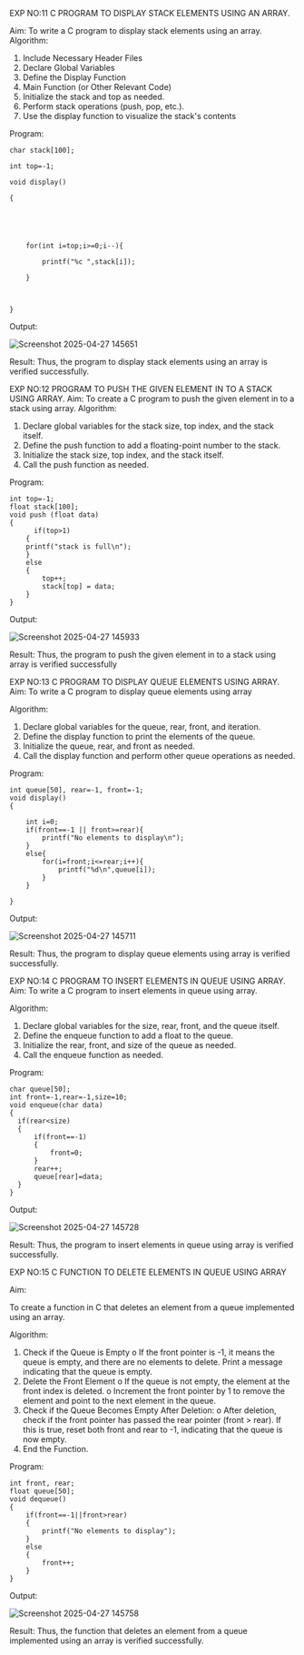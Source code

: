 EXP NO:11 C PROGRAM TO DISPLAY STACK ELEMENTS USING AN ARRAY.

Aim:
To write a C program to display stack elements using an array.
Algorithm:
1.	Include Necessary Header Files
2.	Declare Global Variables
3.	Define the Display Function
4.	Main Function (or Other Relevant Code)
5.	Initialize the stack and top as needed.
6.	Perform stack operations (push, pop, etc.).
7.	Use the display function to visualize the stack's contents
 
Program:
```
char stack[100];

int top=-1;

void display()

{

  

  

    for(int i=top;i>=0;i--){

        printf("%c ",stack[i]);

    }

    

}
```

Output:

![Screenshot 2025-04-27 145651](https://github.com/user-attachments/assets/5fafd7b9-aec6-48eb-b4a3-87fcfeec8d2e)




Result:
Thus, the program to display stack elements using an array is verified successfully.
 

EXP NO:12  PROGRAM TO PUSH THE GIVEN ELEMENT IN TO A STACK USING ARRAY.
Aim:
To create a C program to push the given element in to a stack using array.
Algorithm:
1.	Declare global variables for the stack size, top index, and the stack itself.
2.	Define the push function to add a floating-point number to the stack.
3.	Initialize the stack size, top index, and the stack itself.
4.	Call the push function as needed.
 
Program:
```
int top=-1;
float stack[100];
void push (float data)
{
      if(top>1)
    {
    printf("stack is full\n");
    }
    else
    {
        top++;
        stack[top] = data;
    }
}
```

Output:

![Screenshot 2025-04-27 145933](https://github.com/user-attachments/assets/6293a020-a66c-422b-ba25-0b906571517c)





Result:
Thus, the program to push the given element in to a stack using array is verified successfully


 
EXP NO:13 C PROGRAM TO DISPLAY QUEUE ELEMENTS USING ARRAY.
Aim:
To write a C program to display queue elements using array

Algorithm:
1.	Declare global variables for the queue, rear, front, and iteration.
2.	Define the display function to print the elements of the queue.
3.	Initialize the queue, rear, and front as needed.
4.	Call the display function and perform other queue operations as needed.
 
Program:
```
int queue[50], rear=-1, front=-1;
void display()
{
    
    int i=0;
    if(front==-1 || front>=rear){
        printf("No elements to display\n");
    }
    else{
        for(i=front;i<=rear;i++){
            printf("%d\n",queue[i]);
        }
    }

}
```

Output:

![Screenshot 2025-04-27 145711](https://github.com/user-attachments/assets/f649ea05-f190-4c8d-aada-47d740b5efe7)



Result:
Thus, the program to display queue elements using array is verified successfully.


 
EXP NO:14 C PROGRAM TO INSERT ELEMENTS IN QUEUE USING ARRAY.
Aim:
To write a C program to insert elements in queue using array.

Algorithm:
1.	Declare global variables for the size, rear, front, and the queue itself.
2.	Define the enqueue function to add a float to the queue.
3.	Initialize the rear, front, and size of the queue as needed.
4.	Call the enqueue function as needed.

Program:
```
char queue[50];
int front=-1,rear=-1,size=10;
void enqueue(char data)
{
  if(rear<size)
  {
      if(front==-1)
      {
          front=0;
      }
      rear++;
      queue[rear]=data;
  }
}
```

Output:

![Screenshot 2025-04-27 145728](https://github.com/user-attachments/assets/e981b728-f5b0-4f6b-a099-6f77a7c89b41)


Result:
Thus, the program to insert elements in queue using array is verified successfully.



 
EXP NO:15 C FUNCTION TO DELETE ELEMENTS IN QUEUE USING ARRAY



Aim:

To create a function in C that deletes an element from a queue implemented using an array.

Algorithm:

1.	Check if the Queue is Empty
o	If the front pointer is -1, it means the queue is empty, and there are no elements to delete. Print a message indicating that the queue is empty.
2.	Delete the Front Element
o	If the queue is not empty, the element at the front index is deleted.
o	Increment the front pointer by 1 to remove the element and point to the next element in the queue.
3.	Check if the Queue Becomes Empty After Deletion:
o	After deletion, check if the front pointer has passed the rear pointer (front > rear). If this is true, reset both front and rear to -1, indicating that the queue is now empty.
4.	End the Function.



Program:
```
int front, rear;
float queue[50];
void dequeue()
{
    if(front==-1||front>rear)
    {
        printf("No elements to display");
    }
    else
    {
        front++;
    }
}
```

Output:

![Screenshot 2025-04-27 145758](https://github.com/user-attachments/assets/b60b7b98-85f0-423c-9f9d-ea4c92bfbf52)



Result:
Thus, the function that deletes an element from a queue implemented using an array is verified successfully.
